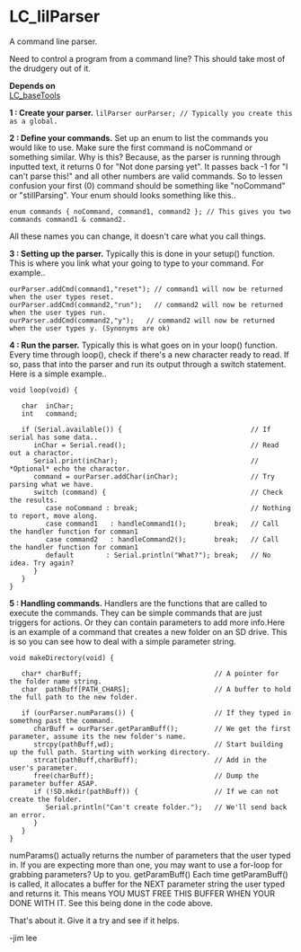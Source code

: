 # LC_lilParser
A command line parser.

Need to control a program from a command line? This should take most of the drudgery out of it.

**Depends on**  
[LC_baseTools](https://github.com/leftCoast/LC_baseTools)

**1 : Create your parser.** ```lilParser ourParser; // Typically you create this as a global.```

**2 : Define your commands.** Set up an enum to list the commands you would like to use. Make sure the first command is noCommand or something similar. Why is this? Because, as the parser is running through inputted text, it returns 0 for "Not done parsing yet". It passes back -1 for "I can't parse this!" and all other numbers are valid commands. So to lessen confusion your first (0) command should be something like "noCommand" or "stillParsing". Your enum should looks something like this..
```
enum commands { noCommand, command1, command2 }; // This gives you two commands command1 & command2.
```
All these names you can change, it doesn't care what you call things.

**3 : Setting up the parser.** Typically this is done in your setup() function. This is where you link what your going to type to your command. For example..
```
ourParser.addCmd(command1,"reset"); // command1 will now be returned when the user types reset.
ourParser.addCmd(command2,"run");   // command2 will now be returned when the user types run.
ourParser.addCmd(command2,"y");   // command2 will now be returned when the user types y. (Synonyms are ok)
```
**4 : Run the parser.** Typically this is what goes on in your loop() function. Every time through loop(), check if there's a new character ready to read. If so, pass that into the parser and run its output through a switch statement. Here is a simple example..
```
void loop(void) {

   char  inChar;
   int   command;
   
   if (Serial.available()) {                                // If serial has some data..
      inChar = Serial.read();                               // Read out a charactor.
      Serial.print(inChar);                                 // *Optional* echo the charactor.
      command = ourParser.addChar(inChar);                  // Try parsing what we have.
      switch (command) {                                    // Check the results.
         case noCommand : break;                            // Nothing to report, move along.
         case command1   : handleCommand1();       break;   // Call the handler function for comman1
         case command2   : handleCommand2();       break;   // Call the handler function for comman1
         default        : Serial.println("What?"); break;   // No idea. Try again?
      }
   }
}
```
**5 : Handling commands.** Handlers are the functions that are called to execute the commands. They can be simple commands that are just triggers for actions. Or they can contain parameters to add more info.Here is an example of a command that creates a new folder on an SD drive. This is so you can see how to deal with a simple parameter string.
```
void makeDirectory(void) {

   char* charBuff;                                 // A pointer for the folder name string.
   char  pathBuff[PATH_CHARS];                     // A buffer to hold the full path to the new folder.
   
   if (ourParser.numParams()) {                    // If they typed in somethng past the command.
      charBuff = ourParser.getParamBuff();         // We get the first parameter, assume its the new folder's name.
      strcpy(pathBuff,wd);                         // Start building up the full path. Starting with working directory.
      strcat(pathBuff,charBuff);                   // Add in the user's parameter.
      free(charBuff);                              // Dump the parameter buffer ASAP.
      if (!SD.mkdir(pathBuff)) {                   // If we can not create the folder.
         Serial.println("Can't create folder.");   // We'll send back an error.
      }
   }
}
```
numParams() actually returns the number of parameters that the user typed in. If you are expecting more than one, you may want to use a for-loop for grabbing parameters? Up to you.
getParamBuff() Each time getParamBuff() is called, it allocates a buffer for the NEXT parameter string the user typed and returns it. This means YOU MUST FREE THIS BUFFER WHEN YOUR DONE WITH IT. See this being done in the code above.

That's about it. Give it a try and see if it helps.

-jim lee
